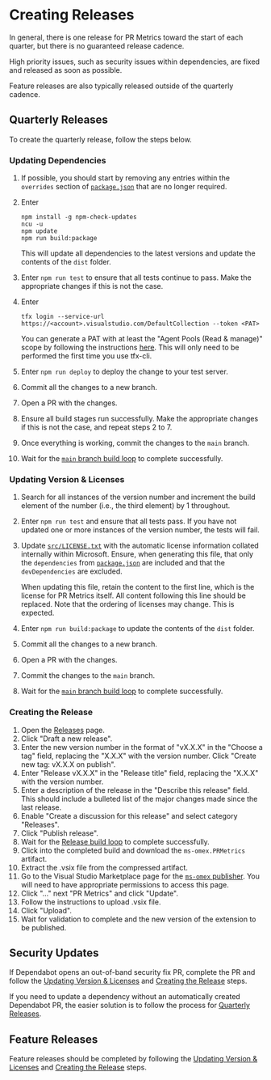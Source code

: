 # Creating Releases

In general, there is one release for PR Metrics toward the start of each
quarter, but there is no guaranteed release cadence.

High priority issues, such as security issues within dependencies, are fixed and
released as soon as possible.

Feature releases are also typically released outside of the quarterly cadence.

## Quarterly Releases

To create the quarterly release, follow the steps below.

### Updating Dependencies

1. If possible, you should start by removing any entries within the `overrides`
   section of [`package.json`][packagejson] that are no longer required.
1. Enter

   ```Batchfile
   npm install -g npm-check-updates
   ncu -u
   npm update
   npm run build:package
   ```

   This will update all dependencies to the latest versions and update the
   contents of the `dist` folder.
1. Enter `npm run test` to ensure that all tests continue to pass. Make the
   appropriate changes if this is not the case.
1. Enter

   ```Batchfile
   tfx login --service-url https://<account>.visualstudio.com/DefaultCollection --token <PAT>
   ```

   You can generate a PAT with at least the "Agent Pools (Read & manage)" scope
   by following the instructions [here][tfxcli]. This will only need to be
   performed the first time you use tfx-cli.
1. Enter `npm run deploy` to deploy the change to your test server.
1. Commit all the changes to a new branch.
1. Open a PR with the changes.
1. Ensure all build stages run successfully. Make the appropriate changes if
   this is not the case, and repeat steps 2 to 7.
1. Once everything is working, commit the changes to the `main` branch.
1. Wait for the [`main` branch build loop][mainbuild] to complete successfully.

### Updating Version & Licenses

1. Search for all instances of the version number and increment the build
   element of the number (i.e., the third element) by 1 throughout.
1. Enter `npm run test` and ensure that all tests pass. If you have not updated
   one or more instances of the version number, the tests will fail.
1. Update [`src/LICENSE.txt`][licensetxt] with the automatic license information
   collated internally within Microsoft. Ensure, when generating this file, that
   only the `dependencies` from [`package.json`][packagejson] are included and
   that the `devDependencies` are excluded.

   When updating this file, retain the content to the first line, which is the
   license for PR Metrics itself. All content following this line should be
   replaced. Note that the ordering of licenses may change. This is expected.
1. Enter `npm run build:package` to update the contents of the `dist` folder.
1. Commit all the changes to a new branch.
1. Open a PR with the changes.
1. Commit the changes to the `main` branch.
1. Wait for the [`main` branch build loop][mainbuild] to complete successfully.

### Creating the Release

1. Open the [Releases][releases] page.
1. Click "Draft a new release".
1. Enter the new version number in the format of "vX.X.X" in the "Choose a tag"
   field, replacing the "X.X.X" with the version number. Click "Create new tag:
   vX.X.X on publish".
1. Enter "Release vX.X.X" in the "Release title" field, replacing the "X.X.X"
   with the version number.
1. Enter a description of the release in the "Describe this release" field. This
   should include a bulleted list of the major changes made since the last
   release.
1. Enable "Create a discussion for this release" and select category "Releases".
1. Click "Publish release".
1. Wait for the [Release build loop][releasebuild] to complete successfully.
1. Click into the completed build and download the `ms-omex.PRMetrics` artifact.
1. Extract the .vsix file from the compressed artifact.
1. Go to the Visual Studio Marketplace page for the
   [`ms-omex` publisher][marketplace]. You will need to have appropriate
   permissions to access this page.
1. Click "..." next "PR Metrics" and click "Update".
1. Follow the instructions to upload .vsix file.
1. Click "Upload".
1. Wait for validation to complete and the new version of the extension to be
   published.

## Security Updates

If Dependabot opens an out-of-band security fix PR, complete the PR and follow
the [Updating Version & Licenses](#updating-version--licenses) and
[Creating the Release](#creating-the-release) steps.

If you need to update a dependency without an automatically created Dependabot
PR, the easier solution is to follow the process for
[Quarterly Releases](#quarterly-releases).

## Feature Releases

Feature releases should be completed by following the
[Updating Version & Licenses](#updating-version--licenses) and
[Creating the Release](#creating-the-release) steps.

[licensetxt]: https://github.com/microsoft/PR-Metrics/blob/main/src/LICENSE.txt
[mainbuild]: https://github.com/microsoft/PR-Metrics/actions/workflows/build.yml
[marketplace]: https://marketplace.visualstudio.com/manage/publishers/ms-omex
[packagejson]: https://github.com/microsoft/PR-Metrics/blob/main/package.json
[releasebuild]: https://github.com/microsoft/PR-Metrics/actions/workflows/release.yml
[releases]: https://github.com/microsoft/PR-Metrics/releases
[tfxcli]: https://github.com/Microsoft/tfs-cli
